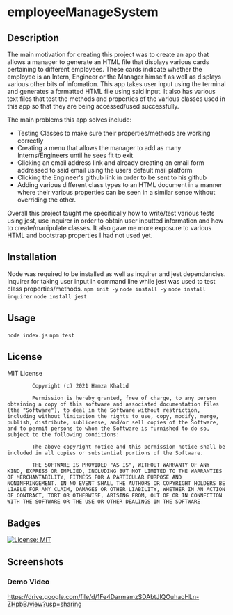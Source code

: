 # employeeManageSystem
## Description
The main motivation for creating this project was to create an app that allows a manager to generate an HTML file that  displays various cards pertaining to different employees. These cards indicate whether the employee is an Intern, Engineer or the Manager himself as well as displays various other bits of infomation. This app takes user input using the terminal and generates a formatted HTML file using said input. It also has various text files that test the methods and properties of the various classes used in this app so that they are being accessed/used successfully. 

The main problems this app solves include:
* Testing Classes to make sure their properties/methods are working correctly 
* Creating a menu that allows the manager to add as many Interns/Engineers until he sees fit to exit
* Clicking an email address link and already creating an email form addressed to said email using the users default mail platform
* Clicking the Engineer's github link in order to be sent to his github
* Adding various different class types to an HTML document in a manner where their various properties can be seen in a similar sense without overriding the other. 

Overall this project taught me specifically how to write/test various tests using jest, use inquirer in order to obtain user inputted information and how to create/manipulate classes. It also gave me more exposure to various HTML and bootstrap properties I had not used yet. 

## Installation
Node was required to be installed as well as inquirer and jest dependancies.
Inquirer for taking user input in command line while jest was used to test class properties/methods. 
``npm init -y``
``node install -y``
``node install inquirer``
``node install jest``

## Usage
``node index.js``
``npm test``

## License 
MIT License

            Copyright (c) 2021 Hamza Khalid
            
            Permission is hereby granted, free of charge, to any person obtaining a copy of this software and associated documentation files (the "Software"), to deal in the Software without restriction, including without limitation the rights to use, copy, modify, merge, publish, distribute, sublicense, and/or sell copies of the Software, and to permit persons to whom the Software is furnished to do so, subject to the following conditions:
            
            The above copyright notice and this permission notice shall be included in all copies or substantial portions of the Software.
            
            THE SOFTWARE IS PROVIDED "AS IS", WITHOUT WARRANTY OF ANY KIND, EXPRESS OR IMPLIED, INCLUDING BUT NOT LIMITED TO THE WARRANTIES OF MERCHANTABILITY, FITNESS FOR A PARTICULAR PURPOSE AND NONINFRINGEMENT. IN NO EVENT SHALL THE AUTHORS OR COPYRIGHT HOLDERS BE LIABLE FOR ANY CLAIM, DAMAGES OR OTHER LIABILITY, WHETHER IN AN ACTION OF CONTRACT, TORT OR OTHERWISE, ARISING FROM, OUT OF OR IN CONNECTION WITH THE SOFTWARE OR THE USE OR OTHER DEALINGS IN THE SOFTWARE
            
## Badges
[![License: MIT](https://img.shields.io/badge/License-MIT-yellow.svg)](https://opensource.org/licenses/MIT)

## Screenshots
### Demo Video
https://drive.google.com/file/d/1Fe4DarmamzSDAbtJlQOuhaoHLn-ZHpbB/view?usp=sharing
